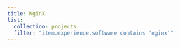 ```yaml
---
title: NginX
list:
  collection: projects
  filter: "item.experience.software contains 'nginx'"
---
```

